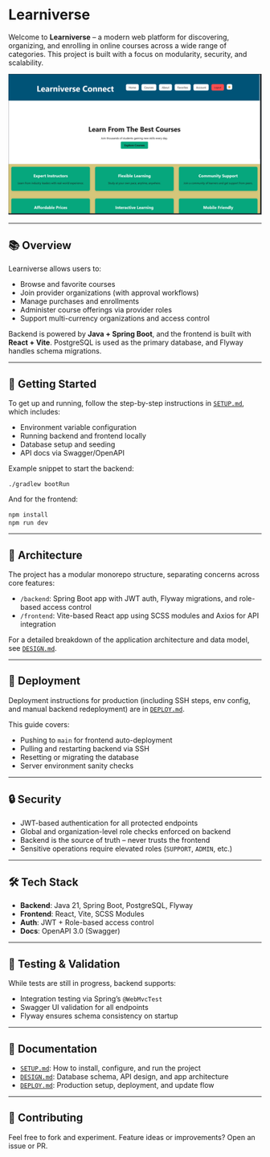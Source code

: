 # Learniverse

Welcome to **Learniverse** – a modern web platform for discovering, organizing, and enrolling in online courses across a wide range of categories. This project is built with a focus on modularity, security, and scalability.

![Front Page](assets/FrontPage.png "Front Page")

---

## 📚 Overview

Learniverse allows users to:

- Browse and favorite courses
- Join provider organizations (with approval workflows)
- Manage purchases and enrollments
- Administer course offerings via provider roles
- Support multi-currency organizations and access control

Backend is powered by **Java + Spring Boot**, and the frontend is built with **React + Vite**. PostgreSQL is used as the primary database, and Flyway handles schema migrations.

---

## 🔧 Getting Started

To get up and running, follow the step-by-step instructions in [`SETUP.md`](./SETUP.md), which includes:

- Environment variable configuration
- Running backend and frontend locally
- Database setup and seeding
- API docs via Swagger/OpenAPI

Example snippet to start the backend:

```
./gradlew bootRun
```

And for the frontend:

```
npm install
npm run dev
```

---

## 🧠 Architecture

The project has a modular monorepo structure, separating concerns across core features:

- `/backend`: Spring Boot app with JWT auth, Flyway migrations, and role-based access control
- `/frontend`: Vite-based React app using SCSS modules and Axios for API integration

For a detailed breakdown of the application architecture and data model, see [`DESIGN.md`](./DESIGN.md).

---

## 🚀 Deployment

Deployment instructions for production (including SSH steps, env config, and manual backend redeployment) are in [`DEPLOY.md`](./DEPLOY.md).

This guide covers:

- Pushing to `main` for frontend auto-deployment
- Pulling and restarting backend via SSH
- Resetting or migrating the database
- Server environment sanity checks

---

## 🔒 Security

- JWT-based authentication for all protected endpoints
- Global and organization-level role checks enforced on backend
- Backend is the source of truth – never trusts the frontend
- Sensitive operations require elevated roles (`SUPPORT`, `ADMIN`, etc.)

---

## 🛠️ Tech Stack

- **Backend**: Java 21, Spring Boot, PostgreSQL, Flyway
- **Frontend**: React, Vite, SCSS Modules
- **Auth**: JWT + Role-based access control
- **Docs**: OpenAPI 3.0 (Swagger)

---

## 🧪 Testing & Validation

While tests are still in progress, backend supports:

- Integration testing via Spring’s `@WebMvcTest`
- Swagger UI validation for all endpoints
- Flyway ensures schema consistency on startup

---

## 📄 Documentation

- [`SETUP.md`](./SETUP.md): How to install, configure, and run the project
- [`DESIGN.md`](./DESIGN.md): Database schema, API design, and app architecture
- [`DEPLOY.md`](./DEPLOY.md): Production setup, deployment, and update flow

---

## 💬 Contributing

Feel free to fork and experiment. Feature ideas or improvements? Open an issue or PR.
